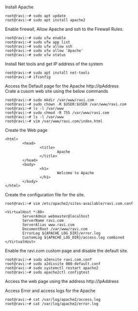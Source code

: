 Install Apache
```
root@ravi:~# sudo apt update  
root@ravi:~# sudo apt install apache2 
```
Enable firewall, Allow Apache and ssh to the Firewall Rules.
```
root@ravi:~# sudo ufw enable
root@ravi:~# sudo ufw app list
root@ravi:~# sudo ufw allow ssh
root@ravi:~# sudo ufw allow 'Apache'
root@ravi:~# sudo ufw status
```
Install Net tools and get IP address of the system
```
root@ravi:~# sudo apt install net-tools
root@ravi:~# ifconfig
```
Access the Default page for the Apache http://IpAddress <br/>
Crate a cusom web site using the below commands
```
root@ravi:~# sudo mkdir /var/www/ravi.com
root@ravi:~# sudo chown -R $USER:$USER /var/www/ravi.com
root@ravi:~# ls -l /var/www
root@ravi:~# sudo chmod -R 755 /var/www/ravi.com
root@ravi:~# ls -l /var/www
root@ravi:~# vim /var/www/ravi.com/index.html
```
Create the Web page
```
<html>
        <head>
                <title>
                        Apache
                </title>
        </head>
        <body>
                <h1>
                        Welcome to Apache
                </h1>
        </body>
</html>
```
Create the configuration file for the site.
```
root@ravi:~# vim /etc/apache2/sites-available/ravi.com.conf

<VirtualHost *:80>
        ServerAdmin webmaster@localhost
        ServerName ravi.com
        ServerAlias www.ravi.com
        DocumentRoot /var/www/ravi.com
        ErrorLog ${APACHE_LOG_DIR}/error.log
        CustomLog ${APACHE_LOG_DIR}/access.log combined
</VirtualHost>
```
Enable the ravi.com custom page and disable the default site.
```
root@ravi:~# sudo a2ensite ravi.com.conf
root@ravi:~# sudo a2dissite 000-default.conf
root@ravi:~# sudo systemctl restart apache2
root@ravi:~# sudo apache2ctl configtest
```
Access the web page using the address http://IpAddress

Access Error and access logs for the Apache
```
root@ravi:~# cat /var/log/apache2/access.log
root@ravi:~# cat /var/log/apache2/error.log
```
